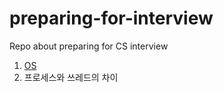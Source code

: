 # preparing-for-interview
Repo about preparing for CS interview


1. [OS](https://github.com/boostcamp5wh/preparing-for-interview/tree/main/OS)
  1. 프로세스와 쓰레드의 차이
